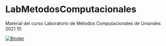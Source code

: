# LabMetodosComputacionales

Material del curso Laboratorio de Métodos Computacionales de Uniandes 2021 10

[![Binder](https://mybinder.org/badge_logo.svg)](https://mybinder.org/v2/gh/diegour1/LabMetodosComputacionales/main)
